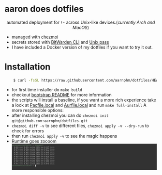 # aaron does dotfiles

<div align="center"><p>automated deployment for <code>!~</code> across Unix-like devices.(<i>currently Arch and MacOS</i>)</p></div>

- managed with [chezmoi](https://www.chezmoi.io/) 
- secrets stored with [BitWarden CLI](https://bitwarden.com/) and [Unix pass](https://www.passwordstore.org/)
- I have included a Docker version of my dotfiles if you want to try it out.

# Installation

```sh 
    $ curl -fsSL https://raw.githubusercontent.com/aarnphm/dotfiles/HEAD/install | bash
```
- for first time installer do `make build`
- checkout [bootstrap README](bootstrap/README.md) for more information
- the scripts will install a baseline, if you want a more rich experience take a look at [Pacfile.local](Pacfile.local) and [Aurfile.local](Aurfile.local) and run `make full-install`
A more responsible options:
- after installing chezmoi you can do `chezmoi init git@github.com:aarnphm/dotfiles.git`
- `chezmoi diff -v` to see different files, `chezmoi apply -v --dry-run` to check for errors
- then run `chezmoi apply -v` to see the magic happens
- Runtime goes zoooom
![runtime vrom vrom](./bootstrap/screenshots/runtime.png)
